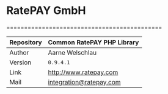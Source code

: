 # RatePAY GmbH
============================================

|Repository | Common RatePAY PHP Library
|------|----------
|Author | Aarne Welschlau
|Version | `0.9.4.1`
|Link | http://www.ratepay.com
|Mail | integration@ratepay.com
